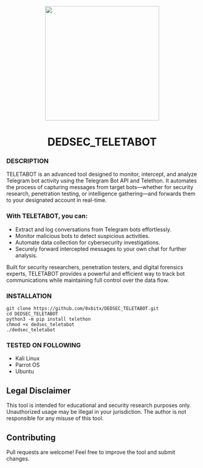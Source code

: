 
<p align="center">
<img src="https://media3.giphy.com/media/v1.Y2lkPTc5MGI3NjExZGJoYXAzemhtcDdjMzQzdTYzZzl2aHg0czlmMGdycmw5bXJoemkwMCZlcD12MV9pbnRlcm5hbF9naWZfYnlfaWQmY3Q9Zw/2lVtkuOqgKGeA/giphy.gif", width="300", height="300">
</p>

<h1 align="center">DEDSEC_TELETABOT</h1>

### DESCRIPTION

TELETABOT is an advanced tool designed to monitor, intercept, and analyze Telegram bot activity using the Telegram Bot API and Telethon. It automates the process of capturing messages from target bots—whether for security research, penetration testing, or intelligence gathering—and forwards them to your designated account in real-time.

### With TELETABOT, you can:

  * Extract and log conversations from Telegram bots effortlessly.
  * Monitor malicious bots to detect suspicious activities.
  * Automate data collection for cybersecurity investigations.
  * Securely forward intercepted messages to your own chat for further analysis.

Built for security researchers, penetration testers, and digital forensics experts, TELETABOT provides a powerful and efficient way to track bot communications while maintaining full control over the data flow.

### INSTALLATION
    git clone https://github.com/0xbitx/DEDSEC_TELETABOT.git
    cd DEDSEC_TELETABOT
    python3 -m pip install telethon
    chmod +x dedsec_teletabot 
    ./dedsec_teletabot


### TESTED ON FOLLOWING
* Kali Linux 
* Parrot OS 
* Ubuntu
  
## Legal Disclaimer

This tool is intended for educational and security research purposes only. Unauthorized usage may be illegal in your jurisdiction. The author is not responsible for any misuse of this tool.

## Contributing

Pull requests are welcome! Feel free to improve the tool and submit changes.
